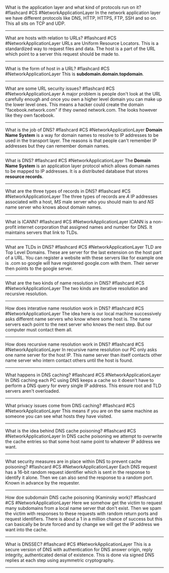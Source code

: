What is the application layer and what kind of protocols run on it? #flashcard #CS #NetworkApplicationLayer
	In the network application layer we have different protocols like DNS, HTTP, HTTPS, FTP, SSH and so on. This all sits on TCP and UDP.

---
What are hosts with relation to URLs? #flashcard #CS #NetworkApplicationLayer 
	URLs are Uniform Resource Locators. This is a standardized way to request files and data. The host is a part of the URL which point to a server this request should be made to.

---
What is the form of host in a URL? #flashcard #CS #NetworkApplicationLayer 
	This is **subdomain.domain.topdomain**.

---
What are some URL security issues? #flashcard #CS #NetworkApplicationLayer 
	A major problem is people don't look at the URL carefully enough and once you own a higher level domain you can make up the lower level ones. This means a hacker could create the domain "facebook.network.com" if they owned network.com. The looks however like they own facebook.

---
What is the job of DNS? #flashcard #CS #NetworkApplicationLayer 
	**Domain Name System** is a way for domain names to resolve to IP addresses to be used in the transport layer. The reasons is that people can't remember IP addresses but they can remember domain names.

---
What is DNS? #flashcard #CS #NetworkApplicationLayer 
	The **Domain Name System** is an application layer protocol which allows domain names to be mapped to IP addresses. It is a distributed database that stores **resource records**.

---
What are the three types of records in DNS? #flashcard #CS #NetworkApplicationLayer 
	The three types of records are $A$ IP addresses associated with a host, $MS$ male server who you should main to and $NS$ name server who knows about domain names.

---
What is ICANN? #flashcard #CS #NetworkApplicationLayer 
	ICANN is a non-profit internet corporation that assigned names and number for DNS. It maintains servers that link to TLDs.

---
What are TLDs in DNS? #flashcard #CS #NetworkApplicationLayer 
	TLD are Top Level Domains. These are server for the last extension on the host part of a URL. You can register a website with these servers like for example one is .com so google will have registered google.com with them. Their server then points to the google server.

---
What are the two kinds of name resolution in DNS? #flashcard #CS #NetworkApplicationLayer 
	The two kinds are iterative resolution and recursive resolution.

---
How does interative name resolution work in DNS? #flashcard #CS #NetworkApplicationLayer 
	The idea here is our local machine successively asks different name servers who know where some host is. The name servers each point to the next server who knows the next step. But our computer must contact them all.

---
How does recursive name resolution work in DNS? #flashcard #CS #NetworkApplicationLayer 
	In recursive name resolution our PC only asks one name server for the host IP. This name server than itself contacts other name server who intern contact others until the host is found.

---
What happens in DNS caching? #flashcard #CS #NetworkApplicationLayer 
	In DNS caching each PC using DNS keeps a cache so it doesn't have to perform a DNS query for every single IP address. This ensure root and TLD servers aren't overloaded.

---
What privacy issues come from DNS caching? #flashcard #CS #NetworkApplicationLayer 
	This means if you are on the same machine as someone you can see what hosts they have visited.

---
What is the idea behind DNS cache poisoning? #flashcard #CS #NetworkApplicationLayer 
	In DNS cache poisoning we attempt to overwrite the cache entries so that some host name point to whatever IP address we want.

---
What security measures are in place within DNS to prevent cache poisoning? #flashcard #CS #NetworkApplicationLayer 
	Each DNS request has a 16-bit random request identifier which is sent in the response to identify it alone. Then we can also send the response to a random port. Known in advance by the requester.

---
How doe subdomain DNS cache poisoning (Kaminsky work)? #flashcard #CS #NetworkApplicationLayer 
	Here we somehow get the victim to request many subdomains from a local name server that don't exist. Then we spam the victim with responses to these requests with random return ports and request identifiers. There is about a 1 in a million chance of success but this can basically be brute forced and by change we will get the IP address we want into the cache.

---
What is DNSSEC? #flashcard #CS #NetworkApplicationLayer 
	This is a secure version of DNS with authentication for DNS answer origin, reply integrity, authenticated denial of existence. This is done via signed DNS replies at each step using asymmetric cryptography.

---
